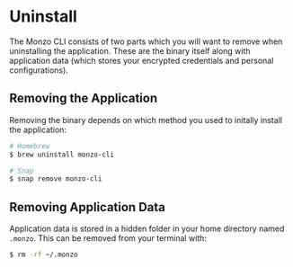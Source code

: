 # Uninstall
The Monzo CLI consists of two parts which you will want to remove when
uninstalling the application. These are the binary itself along with
application data (which stores your encrypted credentials and personal
configurations).

## Removing the Application
Removing the binary depends on which method you used to initally install
the application:

```bash
# Homebrew
$ brew uninstall monzo-cli

# Snap
$ snap remove monzo-cli
```

## Removing Application Data
Application data is stored in a hidden folder in your home directory
named `.monzo`. This can be removed from your terminal with:

```bash
$ rm -rf ~/.monzo
```
